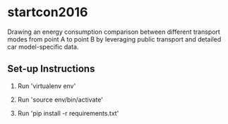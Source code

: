 # startcon2016
Drawing an energy consumption comparison between different transport modes from point A to point B by leveraging public transport and detailed car model-specific data.

## Set-up Instructions

1. Run 'virtualenv env'

2. Run 'source env/bin/activate'

3. Run 'pip install -r requirements.txt'
